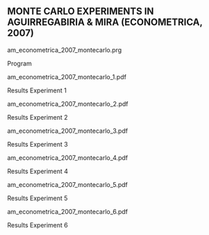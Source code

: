 MONTE CARLO EXPERIMENTS IN AGUIRREGABIRIA & MIRA (ECONOMETRICA, 2007)
---------------------------------------------------------------------

am_econometrica_2007_montecarlo.prg      

Program

am_econometrica_2007_montecarlo_1.pdf  

Results Experiment 1

am_econometrica_2007_montecarlo_2.pdf  

Results Experiment 2

am_econometrica_2007_montecarlo_3.pdf  

Results Experiment 3

am_econometrica_2007_montecarlo_4.pdf  

Results Experiment 4

am_econometrica_2007_montecarlo_5.pdf  

Results Experiment 5

am_econometrica_2007_montecarlo_6.pdf  

Results Experiment 6

 
